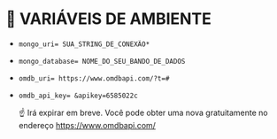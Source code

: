 # 📃 VARIÁVEIS DE AMBIENTE

*     mongo_uri= SUA_STRING_DE_CONEXÃO*     
*     mongo_database= NOME_DO_SEU_BANDO_DE_DADOS
*     omdb_uri= https://www.omdbapi.com/?t=#
*     omdb_api_key= &apikey=6585022c
  ☝️ Irá expirar em breve. Você pode obter uma nova gratuitamente no endereço https://www.omdbapi.com/